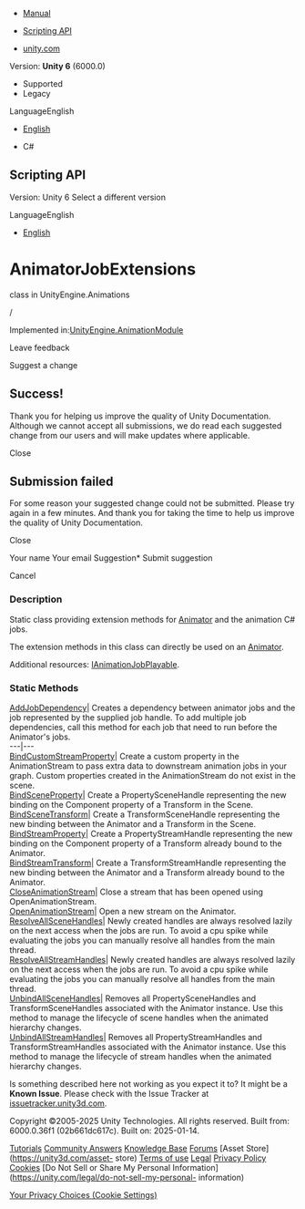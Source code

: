 [ ]()

  * [Manual](../Manual/index.html)
  * [Scripting API](../ScriptReference/index.html)

  * [unity.com](https://unity.com/)

Version: **Unity 6** (6000.0)

  * Supported
  * Legacy

LanguageEnglish

  * [English]()

  * C#

[ ](https://docs.unity3d.com)

## Scripting API

Version: Unity 6 Select a different version

LanguageEnglish

  * [English]()

# AnimatorJobExtensions

class in UnityEngine.Animations

/

Implemented in:[UnityEngine.AnimationModule](UnityEngine.AnimationModule.html)

Leave feedback

Suggest a change

## Success!

Thank you for helping us improve the quality of Unity Documentation. Although
we cannot accept all submissions, we do read each suggested change from our
users and will make updates where applicable.

Close

## Submission failed

For some reason your suggested change could not be submitted. Please <a>try
again</a> in a few minutes. And thank you for taking the time to help us
improve the quality of Unity Documentation.

Close

Your name Your email Suggestion* Submit suggestion

Cancel

[ ]()

### Description

Static class providing extension methods for [Animator](Animator.html) and the
animation C# jobs.

The extension methods in this class can directly be used on an
[Animator](Animator.html).  
  
Additional resources:
[IAnimationJobPlayable](Animations.IAnimationJobPlayable.html).

### Static Methods

[AddJobDependency](Animations.AnimatorJobExtensions.AddJobDependency.html)|
Creates a dependency between animator jobs and the job represented by the
supplied job handle. To add multiple job dependencies, call this method for
each job that need to run before the Animator's jobs.  
---|---  
[BindCustomStreamProperty](Animations.AnimatorJobExtensions.BindCustomStreamProperty.html)|
Create a custom property in the AnimationStream to pass extra data to
downstream animation jobs in your graph. Custom properties created in the
AnimationStream do not exist in the scene.  
[BindSceneProperty](Animations.AnimatorJobExtensions.BindSceneProperty.html)|
Create a PropertySceneHandle representing the new binding on the Component
property of a Transform in the Scene.  
[BindSceneTransform](Animations.AnimatorJobExtensions.BindSceneTransform.html)|
Create a TransformSceneHandle representing the new binding between the
Animator and a Transform in the Scene.  
[BindStreamProperty](Animations.AnimatorJobExtensions.BindStreamProperty.html)|
Create a PropertyStreamHandle representing the new binding on the Component
property of a Transform already bound to the Animator.  
[BindStreamTransform](Animations.AnimatorJobExtensions.BindStreamTransform.html)|
Create a TransformStreamHandle representing the new binding between the
Animator and a Transform already bound to the Animator.  
[CloseAnimationStream](Animations.AnimatorJobExtensions.CloseAnimationStream.html)|
Close a stream that has been opened using OpenAnimationStream.  
[OpenAnimationStream](Animations.AnimatorJobExtensions.OpenAnimationStream.html)|
Open a new stream on the Animator.  
[ResolveAllSceneHandles](Animations.AnimatorJobExtensions.ResolveAllSceneHandles.html)|
Newly created handles are always resolved lazily on the next access when the
jobs are run. To avoid a cpu spike while evaluating the jobs you can manually
resolve all handles from the main thread.  
[ResolveAllStreamHandles](Animations.AnimatorJobExtensions.ResolveAllStreamHandles.html)|
Newly created handles are always resolved lazily on the next access when the
jobs are run. To avoid a cpu spike while evaluating the jobs you can manually
resolve all handles from the main thread.  
[UnbindAllSceneHandles](Animations.AnimatorJobExtensions.UnbindAllSceneHandles.html)|
Removes all PropertySceneHandles and TransformSceneHandles associated with the
Animator instance. Use this method to manage the lifecycle of scene handles
when the animated hierarchy changes.  
[UnbindAllStreamHandles](Animations.AnimatorJobExtensions.UnbindAllStreamHandles.html)|
Removes all PropertyStreamHandles and TransformStreamHandles associated with
the Animator instance. Use this method to manage the lifecycle of stream
handles when the animated hierarchy changes.  
  
Is something described here not working as you expect it to? It might be a
**Known Issue**. Please check with the Issue Tracker at
[issuetracker.unity3d.com](https://issuetracker.unity3d.com).

Copyright ©2005-2025 Unity Technologies. All rights reserved. Built from:
6000.0.36f1 (02b661dc617c). Built on: 2025-01-14.

[Tutorials](https://unity3d.com/learn) [Community
Answers](https://answers.unity3d.com) [Knowledge
Base](https://support.unity3d.com/hc/en-us)
[Forums](https://forum.unity3d.com) [Asset Store](https://unity3d.com/asset-
store) [Terms of use](https://docs.unity3d.com/Manual/TermsOfUse.html)
[Legal](https://unity.com/legal) [Privacy
Policy](https://unity.com/legal/privacy-policy)
[Cookies](https://unity.com/legal/cookie-policy) [Do Not Sell or Share My
Personal Information](https://unity.com/legal/do-not-sell-my-personal-
information)

[Your Privacy Choices (Cookie Settings)](javascript:void\(0\);)

